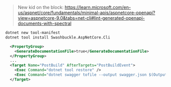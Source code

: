 

> New kid on the block:
> https://learn.microsoft.com/en-us/aspnet/core/fundamentals/minimal-apis/aspnetcore-openapi?view=aspnetcore-9.0&tabs=net-cli#lint-generated-openapi-documents-with-spectral

```bash
dotnet new tool-manifest
dotnet tool install Swashbuckle.AspNetCore.Cli

```

```xml name=project.csproj
  <PropertyGroup>
    <GenerateDocumentationFile>true</GenerateDocumentationFile>
  </PropertyGroup>
  ...
  <Target Name="PostBuild" AfterTargets="PostBuildEvent">
    <Exec Command="dotnet tool restore" />
    <Exec Command="dotnet swagger tofile --output swagger.json $(OutputPath)$(AssemblyName).dll 1.0" EnvironmentVariables="ASPNETCORE_ENVIRONMENT=Development" />
  </Target>
```
